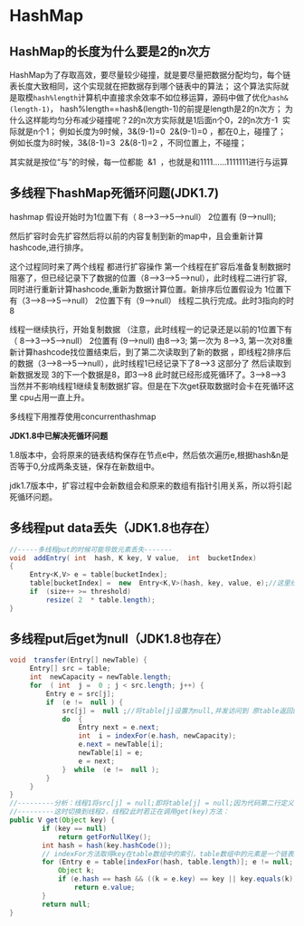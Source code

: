# HashMap

##  HashMap的长度为什么要是2的n次方

HashMap为了存取高效，要尽量较少碰撞，就是要尽量把数据分配均匀，每个链表长度大致相同，这个实现就在把数据存到哪个链表中的算法；
这个算法实际就是取模`hash%length`计算机中直接求余效率不如位移运算，源码中做了优化`hash&(length-1)`，
hash%length==hash&(length-1)的前提是length是2的n次方；
为什么这样能均匀分布减少碰撞呢？2的n次方实际就是1后面n个0，2的n次方-1  实际就是n个1；
例如长度为9时候，3&(9-1)=0  2&(9-1)=0 ，都在0上，碰撞了；
例如长度为8时候，3&(8-1)=3  2&(8-1)=2 ，不同位置上，不碰撞；

其实就是按位“与”的时候，每一位都能  &1  ，也就是和1111……1111111进行与运算



## 多线程下hashMap死循环问题(JDK1.7)

hashmap 假设开始时为1位置下有（ 8-->3-->5-->null） 2位置有 (9-->null);

然后扩容时会先扩容然后将以前的内容复制到新的map中，且会重新计算hashcode,进行排序。

这个过程同时来了两个线程 都进行扩容操作 第一个线程在扩容后准备复制数据时阻塞了，但已经记录下了数据的位置（8-->3-->5-->nul），此时线程二进行扩容,同时进行重新计算hashcode,重新为数据计算位置。新排序后位置假设为 1位置下有（3-->8-->5-->null） 2位置下有（9-->null） 线程二执行完成。此时3指向的时8

线程一继续执行，开始复制数据 （注意，此时线程一的记录还是以前的1位置下有（ 8-->3-->5-->null） 2位置有 (9-->null) 由8-->3;  第一次为 8-->3, 第一次对8重新计算hashcode找位置结束后，到了第二次读取到了新的数据 ，即线程2排序后的数据（3-->8-->5-->null），此时线程1已经记录下了8-->3 这部分了 然后读取到新数据发现 3的下一个数据是8，即3-->8 此时就已经形成死循环了。3-->8-->3  当然并不影响线程1继续复制数据扩容。但是在下次get获取数据时会卡在死循环这里 cpu占用一直上升。

多线程下用推荐使用concurrenthashmap

**JDK1.8中已解决死循环问题**

1.8版本中，会将原来的链表结构保存在节点e中，然后依次遍历e,根据hash&n是否等于0,分成两条支链，保存在新数组中。

jdk1.7版本中，扩容过程中会新数组会和原来的数组有指针引用关系，所以将引起死循环问题。 

## 多线程put data丢失（JDK1.8也存在）

```java
//-----多线程put的时候可能导致元素丢失-------
void  addEntry( int  hash, K key, V value,  int  bucketIndex)
{
     Entry<K,V> e = table[bucketIndex];
     table[bucketIndex] =  new  Entry<K,V>(hash, key, value, e);//这里线程1和线程2同时获取e，执行后必然有一个丢失
     if  (size++ >= threshold)
         resize( 2  * table.length);
}
```

## 多线程put后get为null（JDK1.8也存在）

```java
void  transfer(Entry[] newTable) {
     Entry[] src = table;
     int  newCapacity = newTable.length;
     for  ( int  j =  0 ; j < src.length; j++) {
         Entry e = src[j];
         if  (e !=  null ) {
             src[j] =  null ;//将table[j]设置为null,并发访问到 原table返回的就是null
             do  {
                 Entry next = e.next;
                 int  i = indexFor(e.hash, newCapacity);
                 e.next = newTable[i];
                 newTable[i] = e;
                 e = next;
             }  while  (e !=  null );
         }
     }
}
//---------分析：线程1将src[j] = null;即将table[j] = null;因为代码第二行定义了Entry[] src = table;即src和table是对同一对象的引用。
//---------这时切换到线程2，线程2此时若正在调用get(key)方法：
public V get(Object key) {  
        if (key == null)  
            return getForNullKey();  
        int hash = hash(key.hashCode());  
        // indexFor方法取得key在table数组中的索引，table数组中的元素是一个链表结构，遍历链表，取得对应key的value  
        for (Entry e = table[indexFor(hash, table.length)]; e != null; e = e.next) {  
            Object k;  
            if (e.hash == hash && ((k = e.key) == key || key.equals(k)))  
                return e.value;  
        }  
        return null; 
}
```




